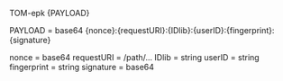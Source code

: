 TOM-epk {PAYLOAD}

PAYLOAD = base64
  {nonce}:{requestURI}:{IDlib}:{userID}:{fingerprint}:{signature}

nonce       = base64
requestURI  = /path/...
IDlib       = string
userID      = string
fingerprint = string
signature   = base64
